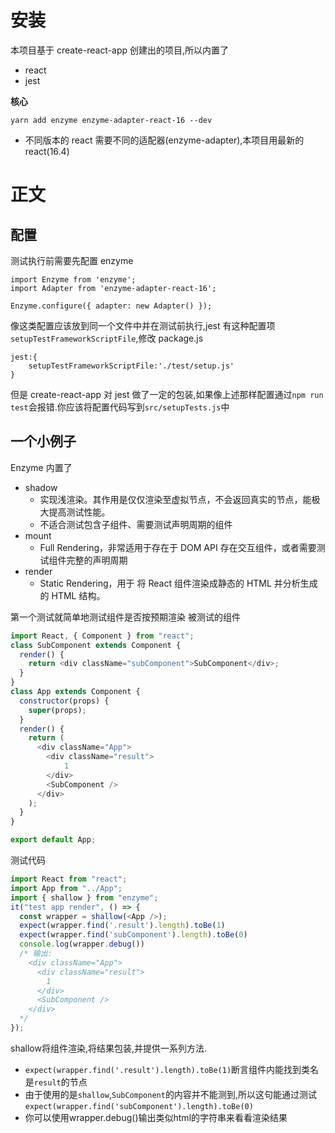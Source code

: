 # 安装

本项目基于 create-react-app 创建出的项目,所以内置了

- react
- jest

**核心**

```
yarn add enzyme enzyme-adapter-react-16 --dev
```

- 不同版本的 react 需要不同的适配器(enzyme-adapter),本项目用最新的 react(16.4)

# 正文

## 配置

测试执行前需要先配置 enzyme

```
import Enzyme from 'enzyme';
import Adapter from 'enzyme-adapter-react-16';

Enzyme.configure({ adapter: new Adapter() });
```

像这类配置应该放到同一个文件中并在测试前执行,jest 有这种配置项`setupTestFrameworkScriptFile`,修改 package.js

```
jest:{
    setupTestFrameworkScriptFile:'./test/setup.js'
}
```

但是 create-react-app 对 jest 做了一定的包装,如果像上述那样配置通过`npm run test`会报错.你应该将配置代码写到`src/setupTests.js`中

## 一个小例子

Enzyme 内置了

- shadow
  - 实现浅渲染。其作用是仅仅渲染至虚拟节点，不会返回真实的节点，能极大提高测试性能。
  - 不适合测试包含子组件、需要测试声明周期的组件
- mount
  - Full Rendering，非常适用于存在于 DOM API 存在交互组件，或者需要测试组件完整的声明周期
- render
  - Static Rendering，用于 将 React 组件渲染成静态的 HTML 并分析生成的 HTML 结构。

第一个测试就简单地测试组件是否按预期渲染
被测试的组件

```JavaScript
import React, { Component } from "react";
class SubComponent extends Component {
  render() {
    return <div className="subComponent">SubComponent</div>;
  }
}
class App extends Component {
  constructor(props) {
    super(props);
  }
  render() {
    return (
      <div className="App">
        <div className="result">
            1
        </div>
        <SubComponent />
      </div>
    );
  }
}

export default App;
```

测试代码
``` Javascript
import React from "react";
import App from "../App";
import { shallow } from "enzyme";
it("test app render", () => {
  const wrapper = shallow(<App />);
  expect(wrapper.find('.result').length).toBe(1)
  expect(wrapper.find('subComponent').length).toBe(0)
  console.log(wrapper.debug())
  /* 输出:
    <div className="App">
      <div className="result">
        1
      </div>
      <SubComponent />
    </div>
  */
});
```
shallow将组件渲染,将结果包装,并提供一系列方法.

- `expect(wrapper.find('.result').length).toBe(1)`断言组件内能找到类名是`result`的节点
- 由于使用的是`shallow`,`SubComponent`的内容并不能测到,所以这句能通过测试`expect(wrapper.find('subComponent').length).toBe(0)`
- 你可以使用wrapper.debug()输出类似html的字符串来看看渲染结果

